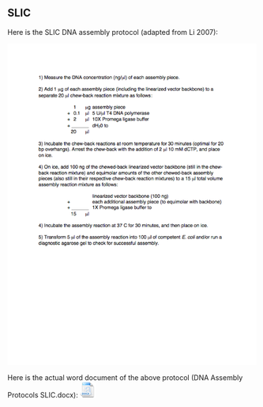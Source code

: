 ## SLIC

Here is the SLIC DNA assembly protocol (adapted from Li 2007):

![SLIC](../../images/DNA_Assembly_Protocol0.png)

Here is the actual word document of the above protocol (DNA Assembly Protocols SLIC.docx):
[![](../../images/docIcon.png)](../../documents/DNA_Assembly_Protocol.docx)